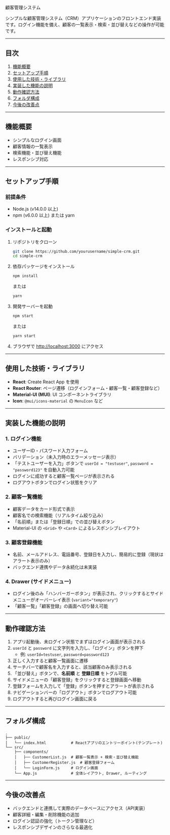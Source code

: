 顧客管理システム

シンプルな顧客管理システム（CRM）アプリケーションのフロントエンド実装です。ログイン機能を備え、顧客の一覧表示・検索・並び替えなどの操作が可能です。

---

## 目次
1. [機能概要](#機能概要)  
2. [セットアップ手順](#セットアップ手順)  
3. [使用した技術・ライブラリ](#使用した技術ライブラリ)  
4. [実装した機能の説明](#実装した機能の説明)  
5. [動作確認方法](#動作確認方法)  
6. [フォルダ構成](#フォルダ構成)  
7. [今後の改善点](#今後の改善点)

---

## 機能概要
- シンプルなログイン画面
- 顧客情報の一覧表示
- 検索機能・並び替え機能
- レスポンシブ対応

---

## セットアップ手順

### 前提条件
- Node.js (v14.0.0 以上)
- npm (v6.0.0 以上) または yarn

### インストールと起動
1. リポジトリをクローン  
   ```bash
   git clone https://github.com/yourusername/simple-crm.git
   cd simple-crm
   ```
2. 依存パッケージをインストール  
   ```bash
   npm install
   ```
   または  
   ```bash
   yarn
   ```
3. 開発サーバーを起動  
   ```bash
   npm start
   ```
   または  
   ```bash
   yarn start
   ```
4. ブラウザで [http://localhost:3000](http://localhost:3000) にアクセス

---

## 使用した技術・ライブラリ
- **React**: Create React App を使用
- **React Router**: ページ遷移（ログインフォーム・顧客一覧・顧客登録など）
- **Material-UI (MUI)**: UI コンポーネントライブラリ
- **Icon**: `@mui/icons-material` の `MenuIcon` など

---

## 実装した機能の説明

### 1. ログイン機能
- ユーザーID・パスワード入力フォーム
- バリデーション（未入力時のエラーメッセージ表示）
- 「テストユーザーを入力」ボタンで `userId = "testuser"`, `password = "password123"` を自動入力可能
- ログインに成功すると顧客一覧ページが表示される
- ログアウトボタンでログイン状態をクリア

### 2. 顧客一覧機能
- 顧客データをカード形式で表示
- 顧客名での検索機能（リアルタイム絞り込み）
- 「名前順」または「登録日順」での並び替えボタン
- Material-UI の `<Grid>` や `<Card>` によるレスポンシブレイアウト

### 3. 顧客登録機能
- 名前、メールアドレス、電話番号、登録日を入力し、簡易的に登録（現状はアラート表示のみ）
- バックエンド連携やデータ永続化は未実装

### 4. Drawer (サイドメニュー)
- ログイン後のみ「ハンバーガーボタン」が表示され、クリックするとサイドメニューがオーバーレイ表示 (`variant="temporary"`)
- 「顧客一覧」「顧客登録」の画面へ切り替え可能

---

## 動作確認方法
1. アプリ起動後、未ログイン状態でまずはログイン画面が表示される  
2. `userId` と `password` に文字列を入力し、「ログイン」ボタンを押下  
   - 例: `userId=testuser`, `password=password123`
3. 正しく入力すると顧客一覧画面に遷移  
4. サーチバーで顧客名を入力すると、該当顧客のみ表示される  
5. 「並び替え」ボタンで、**名前順** と **登録日順** をトグル可能  
6. サイドメニューの「顧客登録」をクリックすると登録画面へ移動  
7. 登録フォームを入力して「登録」ボタンを押すとアラートが表示される  
8. ナビゲーションバーの「ログアウト」ボタンでログアウト可能  
9. ログアウトすると再びログイン画面に戻る

---

## フォルダ構成

```
.
├── public/
│   └── index.html           # Reactアプリのエントリーポイント(テンプレート)
└── src/
    ├── components/
    │   ├── CustomerList.js  # 顧客一覧表示 + 検索・並び替え機能
    │   ├── CustomerRegister.js  # 顧客登録フォーム
    │   └── LoginForm.js     # ログイン画面
    └── App.js               # 全体レイアウト, Drawer, ルーティング

```

---

## 今後の改善点
- バックエンドと連携して実際のデータベースにアクセス（API実装）
- 顧客詳細・編集・削除機能の追加
- ログイン認証の強化（トークン管理など）
- レスポンシブデザインのさらなる最適化
